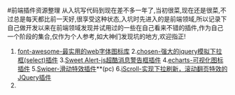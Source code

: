 #前端插件资源整理
从入坑写代码到现在差不多一年了,当初很菜,现在还是很菜,不过总是每天都比前一天好,很享受这种状态,入坑时先进入的是前端领域,所以记录下自己做开发以来在前端领域发现并试用过的一些在自己看来不错的插件,作为自己一个阶段的集合,仅作为个人参考,如大神们发现坑的地方,欢迎指正!

1. [font-awesome-最实用的web字体图标库](https://astronautweb.co/snippet/font-awesome/)
2.[chosen-强大的jquery模拟下拉框(select)插件](http://www.vaikan.com/docs/Chosen/Chosen.htm)
3.[Sweet Alert-js超酷消息警告框插件](http://www.dglives.com/demo/sweetalert-master/example/)
4.[echarts-可视化图标插件](http://echarts.baidu.com/echarts2/)
5.[Swiper-滑动特效插件](http://www.swiper.com.cn/)**(pc)
6.[iScroll-实现下拉刷新，滚动翻页特效的JQuery插件](http://iscrolljs.com/)
7.




 

